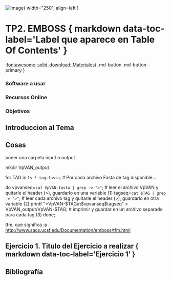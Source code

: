![Image](img/featured.png){ width="250", align=left }
# TP2. EMBOSS { markdown data-toc-label='Label que aparece en Table Of Contents' }
[:fontawesome-solid-download: Materiales](#){ .md-button .md-button--primary }
<!--
Este es el botón para decargar materiales, en (#) hay que agregar el link correspondiente.
--->

### Software a usar


### Recursos Online


### Objetivos


## Introduccion al Tema


## Cosas

poner una carpeta input o output

mkdir VpVAN_output

for TAG in `ls *-tag.fasta`; # Por cada archivo Fasta de tag disponible... 

do 
   vpvanseq=`cat VpVAN.fasta | grep -v ">"`; # leer el archivo VpVAN y quitarle el header (>), guardarlo en una variable (1)
   tagseq=`cat $TAG | grep -v ">"`; # leer cada archivo tag y quitarle el header (>), guardarlo en otra variable (2)
   printf ">VpVAN-$TAG\n$vpvanseq$tagseq" > VpVAN_output/VpVAN-$TAG; # imprimir y guardar en un archivo separado para cada tag (3)
done;


tfm, que significa :p
http://www.sacs.ucsf.edu/Documentation/emboss/tfm.html

## Ejercicio 1. Titulo del Ejercicio a realizar  { markdown data-toc-label='Ejercicio 1' }  


## Bibliografía
